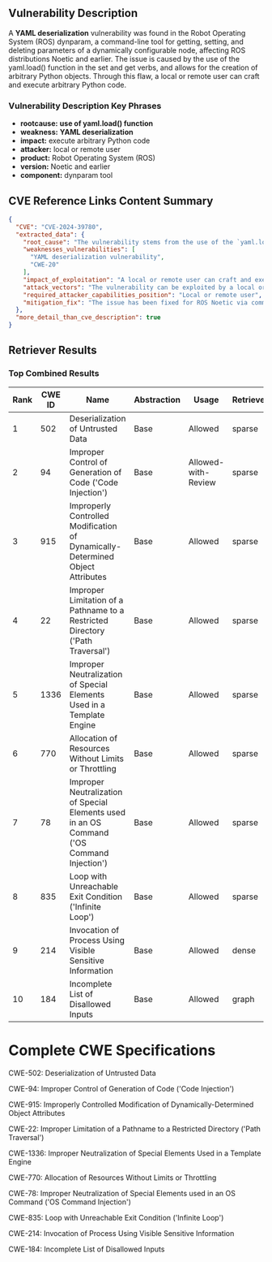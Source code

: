 ## Vulnerability Description
A **YAML deserialization** vulnerability was found in the Robot Operating System (ROS) dynparam, a command-line tool for getting, setting, and deleting parameters of a dynamically configurable node, affecting ROS distributions Noetic and earlier. The issue is caused by the use of the yaml.load() function in the set and get verbs, and allows for the creation of arbitrary Python objects. Through this flaw, a local or remote user can craft and execute arbitrary Python code.

### Vulnerability Description Key Phrases
- **rootcause:** **use of yaml.load() function**
- **weakness:** **YAML deserialization**
- **impact:** execute arbitrary Python code
- **attacker:** local or remote user
- **product:** Robot Operating System (ROS)
- **version:** Noetic and earlier
- **component:** dynparam tool

## CVE Reference Links Content Summary
```json
{
  "CVE": "CVE-2024-39780",
  "extracted_data": {
    "root_cause": "The vulnerability stems from the use of the `yaml.load()` function in the 'set' and 'get' verbs of the 'dynparam' command-line tool within the Robot Operating System (ROS). This function allows for the creation of arbitrary Python objects.",
    "weaknesses_vulnerabilities": [
      "YAML deserialization vulnerability",
      "CWE-20"
    ],
    "impact_of_exploitation": "A local or remote user can craft and execute arbitrary Python code.",
    "attack_vectors": "The vulnerability can be exploited by a local or remote user.",
    "required_attacker_capabilities_position": "Local or remote user",
    "mitigation_fix": "The issue has been fixed for ROS Noetic via commit 3d93ac13603438323d7e9fa74e879e45c5fe2e8e.  The fix replaces `yaml.load` with `yaml.safe_load`."
  },
  "more_detail_than_cve_description": true
}
```

## Retriever Results

### Top Combined Results

| Rank | CWE ID | Name | Abstraction | Usage  | Retrievers | Individual Scores |
|------|--------|------|-------------|-------|------------|-------------------|
| 1 | 502 | Deserialization of Untrusted Data | Base | Allowed | sparse | 0.505 |
| 2 | 94 | Improper Control of Generation of Code ('Code Injection') | Base | Allowed-with-Review | sparse | 0.464 |
| 3 | 915 | Improperly Controlled Modification of Dynamically-Determined Object Attributes | Base | Allowed | sparse | 0.452 |
| 4 | 22 | Improper Limitation of a Pathname to a Restricted Directory ('Path Traversal') | Base | Allowed | sparse | 0.439 |
| 5 | 1336 | Improper Neutralization of Special Elements Used in a Template Engine | Base | Allowed | sparse | 0.432 |
| 6 | 770 | Allocation of Resources Without Limits or Throttling | Base | Allowed | sparse | 0.430 |
| 7 | 78 | Improper Neutralization of Special Elements used in an OS Command ('OS Command Injection') | Base | Allowed | sparse | 0.429 |
| 8 | 835 | Loop with Unreachable Exit Condition ('Infinite Loop') | Base | Allowed | sparse | 0.427 |
| 9 | 214 | Invocation of Process Using Visible Sensitive Information | Base | Allowed | dense | 0.482 |
| 10 | 184 | Incomplete List of Disallowed Inputs | Base | Allowed | graph | 0.002 |



# Complete CWE Specifications

CWE-502: Deserialization of Untrusted Data

CWE-94: Improper Control of Generation of Code ('Code Injection')

CWE-915: Improperly Controlled Modification of Dynamically-Determined Object Attributes

CWE-22: Improper Limitation of a Pathname to a Restricted Directory ('Path Traversal')

CWE-1336: Improper Neutralization of Special Elements Used in a Template Engine

CWE-770: Allocation of Resources Without Limits or Throttling

CWE-78: Improper Neutralization of Special Elements used in an OS Command ('OS Command Injection')

CWE-835: Loop with Unreachable Exit Condition ('Infinite Loop')

CWE-214: Invocation of Process Using Visible Sensitive Information

CWE-184: Incomplete List of Disallowed Inputs